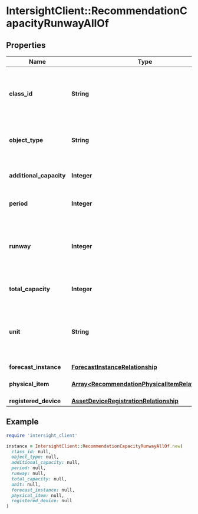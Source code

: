 # IntersightClient::RecommendationCapacityRunwayAllOf

## Properties

| Name | Type | Description | Notes |
| ---- | ---- | ----------- | ----- |
| **class_id** | **String** | The fully-qualified name of the instantiated, concrete type. This property is used as a discriminator to identify the type of the payload when marshaling and unmarshaling data. | [default to &#39;recommendation.CapacityRunway&#39;] |
| **object_type** | **String** | The fully-qualified name of the instantiated, concrete type. The value should be the same as the &#39;ClassId&#39; property. | [default to &#39;recommendation.CapacityRunway&#39;] |
| **additional_capacity** | **Integer** | Additional capacity is the capacity which is needed more after exhausing all hardware on current cluster. | [optional][readonly] |
| **period** | **Integer** | Number of months in future for which recommendation is provided for. | [optional][readonly] |
| **runway** | **Integer** | This represents the new runway, that is the number of days remaining before the cluster&#39;s storage utilization reaches the recommended capacity limit after the recommended hardware is added. | [optional][readonly] |
| **total_capacity** | **Integer** | Total capacity of the cluster after the recommended hardware is added. | [optional][readonly] |
| **unit** | **String** | Unit for the new capacity. * &#x60;TB&#x60; - The Enum value TB represents that the measurement unit is in terabytes. * &#x60;MB&#x60; - The Enum value MB represents that the measurement unit is in megabytes. | [optional][readonly][default to &#39;TB&#39;] |
| **forecast_instance** | [**ForecastInstanceRelationship**](ForecastInstanceRelationship.md) |  | [optional] |
| **physical_item** | [**Array&lt;RecommendationPhysicalItemRelationship&gt;**](RecommendationPhysicalItemRelationship.md) | An array of relationships to recommendationPhysicalItem resources. | [optional][readonly] |
| **registered_device** | [**AssetDeviceRegistrationRelationship**](AssetDeviceRegistrationRelationship.md) |  | [optional] |

## Example

```ruby
require 'intersight_client'

instance = IntersightClient::RecommendationCapacityRunwayAllOf.new(
  class_id: null,
  object_type: null,
  additional_capacity: null,
  period: null,
  runway: null,
  total_capacity: null,
  unit: null,
  forecast_instance: null,
  physical_item: null,
  registered_device: null
)
```

